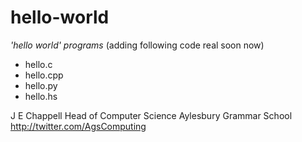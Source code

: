 # hello-world
_'hello world' programs_
(adding following code real soon now)
* hello.c
* hello.cpp
* hello.py
* hello.hs

J E Chappell
Head of Computer Science
Aylesbury Grammar School
http://twitter.com/AgsComputing
